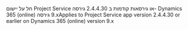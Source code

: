 <span data-ttu-id="9d4df-101">חל על יישום Project Service גירסה ‎2.4.4.30 או גירסאות קודמות ב- Dynamics 365 (online) גירסה ‎9.x</span><span class="sxs-lookup"><span data-stu-id="9d4df-101">Applies to Project Service app version 2.4.4.30 or earlier on Dynamics 365 (online) version 9.x</span></span>

